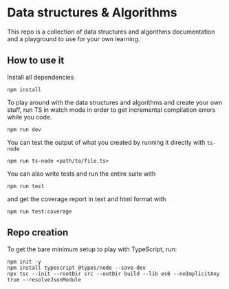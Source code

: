 # Data structures & Algorithms
This repo is a collection of data structures and algorithms documentation and a playground to use for your own learning.
## How to use it
Install all dependencies

```
npm install
```

To play around with the data structures and algorithms and create your own stuff, run TS in watch mode in order to get incremental compilation errors while you code.

```
npm run dev
```

You can test the output of what you created by running it directly with `ts-node`

```
npm run ts-node <path/to/file.ts>
```

You can also write tests and run the entire suite with

```
npm run test
```

and get the coverage report in text and html format with

```
npm run test:coverage
```
## Repo creation
To get the bare minimum setup to play with TypeScript, run:

```
npm init -y
npm install typescript @types/node --save-dev
npx tsc --init --rootDir src --outDir build --lib es6 --noImplicitAny true --resolveJsonModule
```
